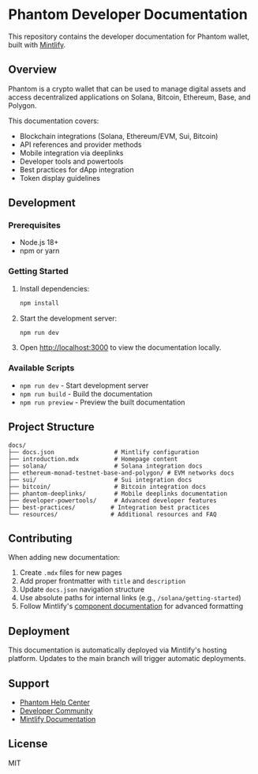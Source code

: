 # Phantom Developer Documentation

This repository contains the developer documentation for Phantom wallet, built with [Mintlify](https://mintlify.com/).

## Overview

Phantom is a crypto wallet that can be used to manage digital assets and access decentralized applications on Solana, Bitcoin, Ethereum, Base, and Polygon.

This documentation covers:
- Blockchain integrations (Solana, Ethereum/EVM, Sui, Bitcoin)
- API references and provider methods
- Mobile integration via deeplinks
- Developer tools and powertools
- Best practices for dApp integration
- Token display guidelines

## Development

### Prerequisites

- Node.js 18+ 
- npm or yarn

### Getting Started

1. Install dependencies:
   ```bash
   npm install
   ```

2. Start the development server:
   ```bash
   npm run dev
   ```

3. Open [http://localhost:3000](http://localhost:3000) to view the documentation locally.

### Available Scripts

- `npm run dev` - Start development server
- `npm run build` - Build the documentation
- `npm run preview` - Preview the built documentation

## Project Structure

```
docs/
├── docs.json                 # Mintlify configuration
├── introduction.mdx          # Homepage content
├── solana/                   # Solana integration docs
├── ethereum-monad-testnet-base-and-polygon/ # EVM networks docs
├── sui/                      # Sui integration docs
├── bitcoin/                  # Bitcoin integration docs
├── phantom-deeplinks/        # Mobile deeplinks documentation
├── developer-powertools/     # Advanced developer features
├── best-practices/          # Integration best practices
└── resources/               # Additional resources and FAQ
```

## Contributing

When adding new documentation:

1. Create `.mdx` files for new pages
2. Add proper frontmatter with `title` and `description`
3. Update `docs.json` navigation structure
4. Use absolute paths for internal links (e.g., `/solana/getting-started`)
5. Follow Mintlify's [component documentation](https://mintlify.com/docs/components) for advanced formatting

## Deployment

This documentation is automatically deployed via Mintlify's hosting platform. Updates to the main branch will trigger automatic deployments.

## Support

- [Phantom Help Center](https://help.phantom.app/)
- [Developer Community](https://github.com/orgs/phantom/discussions)
- [Mintlify Documentation](https://mintlify.com/docs)

## License

MIT